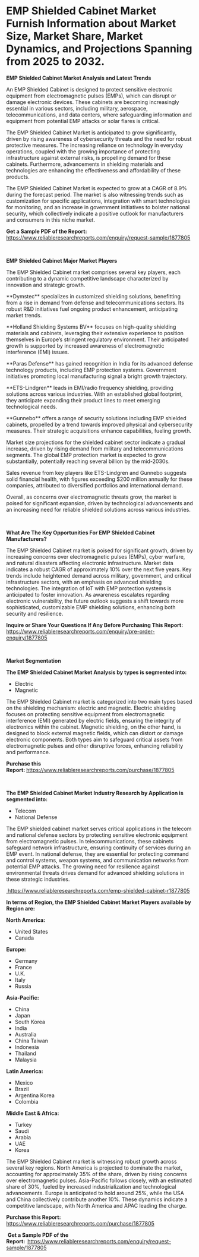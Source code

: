 <p><h1>EMP Shielded Cabinet Market Furnish Information about Market Size, Market Share, Market Dynamics, and Projections Spanning from 2025 to 2032.</h1></p><p><strong>EMP Shielded Cabinet Market Analysis and Latest Trends</strong></p>
<p><p>An EMP Shielded Cabinet is designed to protect sensitive electronic equipment from electromagnetic pulses (EMPs), which can disrupt or damage electronic devices. These cabinets are becoming increasingly essential in various sectors, including military, aerospace, telecommunications, and data centers, where safeguarding information and equipment from potential EMP attacks or solar flares is critical.</p><p>The EMP Shielded Cabinet Market is anticipated to grow significantly, driven by rising awareness of cybersecurity threats and the need for robust protective measures. The increasing reliance on technology in everyday operations, coupled with the growing importance of protecting infrastructure against external risks, is propelling demand for these cabinets. Furthermore, advancements in shielding materials and technologies are enhancing the effectiveness and affordability of these products.</p><p>The EMP Shielded Cabinet Market is expected to grow at a CAGR of 8.9% during the forecast period. The market is also witnessing trends such as customization for specific applications, integration with smart technologies for monitoring, and an increase in government initiatives to bolster national security, which collectively indicate a positive outlook for manufacturers and consumers in this niche market.</p></p>
<p><strong>Get a Sample PDF of the Report:&nbsp;</strong> <a href="https://www.reliableresearchreports.com/enquiry/request-sample/1877805?utm_campaign=3446&utm_medium=2&utm_source=Github&utm_content=ia&utm_term=12042025&utm_id=emp-shielded-cabinet">https://www.reliableresearchreports.com/enquiry/request-sample/1877805</a></p>
<p>&nbsp;</p>
<p><strong>EMP Shielded Cabinet Major Market Players</strong></p>
<p><p>The EMP Shielded Cabinet market comprises several key players, each contributing to a dynamic competitive landscape characterized by innovation and strategic growth. </p><p>**Dymstec** specializes in customized shielding solutions, benefitting from a rise in demand from defense and telecommunications sectors. Its robust R&D initiatives fuel ongoing product enhancement, anticipating market trends.</p><p>**Holland Shielding Systems BV** focuses on high-quality shielding materials and cabinets, leveraging their extensive experience to position themselves in Europe’s stringent regulatory environment. Their anticipated growth is supported by increased awareness of electromagnetic interference (EMI) issues.</p><p>**Paras Defense** has gained recognition in India for its advanced defense technology products, including EMP protection systems. Government initiatives promoting local manufacturing signal a bright growth trajectory.</p><p>**ETS-Lindgren** leads in EMI/radio frequency shielding, providing solutions across various industries. With an established global footprint, they anticipate expanding their product lines to meet emerging technological needs.</p><p>**Gunnebo** offers a range of security solutions including EMP shielded cabinets, propelled by a trend towards improved physical and cybersecurity measures. Their strategic acquisitions enhance capabilities, fueling growth.</p><p>Market size projections for the shielded cabinet sector indicate a gradual increase, driven by rising demand from military and telecommunications segments. The global EMP protection market is expected to grow substantially, potentially reaching several billion by the mid-2030s.</p><p>Sales revenue from key players like ETS-Lindgren and Gunnebo suggests solid financial health, with figures exceeding $200 million annually for these companies, attributed to diversified portfolios and international demand.</p><p>Overall, as concerns over electromagnetic threats grow, the market is poised for significant expansion, driven by technological advancements and an increasing need for reliable shielded solutions across various industries.</p></p>
<p>&nbsp;</p>
<p><strong>What Are The Key Opportunities For EMP Shielded Cabinet Manufacturers?</strong></p>
<p><p>The EMP Shielded Cabinet market is poised for significant growth, driven by increasing concerns over electromagnetic pulses (EMPs), cyber warfare, and natural disasters affecting electronic infrastructure. Market data indicates a robust CAGR of approximately 10% over the next five years. Key trends include heightened demand across military, government, and critical infrastructure sectors, with an emphasis on advanced shielding technologies. The integration of IoT with EMP protection systems is anticipated to foster innovation. As awareness escalates regarding electronic vulnerability, the future outlook suggests a shift towards more sophisticated, customizable EMP shielding solutions, enhancing both security and resilience.</p></p>
<p><strong>Inquire or Share Your Questions If Any Before Purchasing This Report:</strong> <a href="https://www.reliableresearchreports.com/enquiry/pre-order-enquiry/1877805?utm_campaign=3446&utm_medium=2&utm_source=Github&utm_content=ia&utm_term=12042025&utm_id=emp-shielded-cabinet">https://www.reliableresearchreports.com/enquiry/pre-order-enquiry/1877805</a></p>
<p>&nbsp;</p>
<p><strong>Market Segmentation</strong></p>
<p><strong>The EMP Shielded Cabinet Market Analysis by types is segmented into:</strong></p>
<p><ul><li>Electric</li><li>Magnetic</li></ul></p>
<p><p>The EMP Shielded Cabinet market is categorized into two main types based on the shielding mechanism: electric and magnetic. Electric shielding focuses on protecting sensitive equipment from electromagnetic interference (EMI) generated by electric fields, ensuring the integrity of electronics within the cabinet. Magnetic shielding, on the other hand, is designed to block external magnetic fields, which can distort or damage electronic components. Both types aim to safeguard critical assets from electromagnetic pulses and other disruptive forces, enhancing reliability and performance.</p></p>
<p><strong>Purchase this Report:&nbsp;</strong><a href="https://www.reliableresearchreports.com/purchase/1877805?utm_campaign=3446&utm_medium=2&utm_source=Github&utm_content=ia&utm_term=12042025&utm_id=emp-shielded-cabinet">https://www.reliableresearchreports.com/purchase/1877805</a></p>
<p>&nbsp;</p>
<p><strong>The EMP Shielded Cabinet Market Industry Research by Application is segmented into:</strong></p>
<p><ul><li>Telecom</li><li>National Defense</li></ul></p>
<p><p>The EMP shielded cabinet market serves critical applications in the telecom and national defense sectors by protecting sensitive electronic equipment from electromagnetic pulses. In telecommunications, these cabinets safeguard network infrastructure, ensuring continuity of services during an EMP event. In national defense, they are essential for protecting command and control systems, weapon systems, and communication networks from potential EMP attacks. The growing need for resilience against environmental threats drives demand for advanced shielding solutions in these strategic industries.</p></p>
<p><a href="https://www.reliableresearchreports.com/emp-shielded-cabinet-r1877805?utm_campaign=3446&utm_medium=2&utm_source=Github&utm_content=ia&utm_term=12042025&utm_id=emp-shielded-cabinet">&nbsp;https://www.reliableresearchreports.com/emp-shielded-cabinet-r1877805</a></p>
<p><strong>In terms of Region, the EMP Shielded Cabinet Market Players available by Region are:</strong></p>
<p>
    <p> <strong> North America: </strong>
        <ul>
            <li>United States</li>
            <li>Canada</li>
        </ul>
        </p> 
    <p> <strong> Europe: </strong>
        <ul>
            <li>Germany</li>
            <li>France</li>
            <li>U.K.</li>
            <li>Italy</li>
            <li>Russia</li>
        </ul>
        </p> 
    <p> <strong> Asia-Pacific: </strong>
        <ul>
            <li>China</li>
            <li>Japan</li>
            <li>South Korea</li>
            <li>India</li>
            <li>Australia</li>
            <li>China Taiwan</li>
            <li>Indonesia</li>
            <li>Thailand</li>
            <li>Malaysia</li>
        </ul>
        </p> 
    <p> <strong> Latin America: </strong>
        <ul>
            <li>Mexico</li>
            <li>Brazil</li>
            <li>Argentina Korea</li>
            <li>Colombia</li>
        </ul>
        </p> 
    <p> <strong> Middle East & Africa: </strong>
        <ul>
            <li>Turkey</li>
            <li>Saudi</li>
            <li>Arabia</li>
            <li>UAE</li>
            <li>Korea</li>
        </ul>
    </p>
    </p>
<p><p>The EMP Shielded Cabinet market is witnessing robust growth across several key regions. North America is projected to dominate the market, accounting for approximately 35% of the share, driven by rising concerns over electromagnetic pulses. Asia-Pacific follows closely, with an estimated share of 30%, fueled by increased industrialization and technological advancements. Europe is anticipated to hold around 25%, while the USA and China collectively contribute another 10%. These dynamics indicate a competitive landscape, with North America and APAC leading the charge.</p></p>
<p><strong>Purchase this Report: </strong><a href="https://www.reliableresearchreports.com/purchase/1877805?utm_campaign=3446&utm_medium=2&utm_source=Github&utm_content=ia&utm_term=12042025&utm_id=emp-shielded-cabinet">https://www.reliableresearchreports.com/purchase/1877805</a></p>
<p>&nbsp;<strong>Get a Sample PDF of the Report:&nbsp;&nbsp;</strong><a href="https://www.reliableresearchreports.com/enquiry/request-sample/1877805?utm_campaign=3446&utm_medium=2&utm_source=Github&utm_content=ia&utm_term=12042025&utm_id=emp-shielded-cabinet">https://www.reliableresearchreports.com/enquiry/request-sample/1877805</a></p>
<p><strong></strong></p>
<p><p></p><p></p><p></p></p>